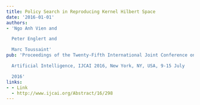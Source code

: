 ```yaml
---
title: Policy Search in Reproducing Kernel Hilbert Space
date: '2016-01-01'
authors:
- 'Ngo Anh Vien and

  Peter Englert and

  Marc Toussaint'
pub: 'Proceedings of the Twenty-Fifth International Joint Conference on

  Artificial Intelligence, IJCAI 2016, New York, NY, USA, 9-15 July

  2016'
links:
- - Link
  - http://www.ijcai.org/Abstract/16/298
---
```

